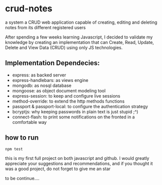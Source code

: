 # crud-notes
a system a CRUD web application capable of creating, editing and deleting notes from its different registered users

After spending a few weeks learning Javascript, I decided to validate my knowledge by creating an implementation that 
can Create, Read, Update, Delete and View Data (CRUD) using only JS technologies.

## Implementation Dependecies:
- express: as backed server
- express-handlebars: as views engine
- mongodb: as nosql database
- mongoose: as object document modeling tool
- express-session: to keep and configure live sessions
- method-override: to extend the http methods functions
- passport & passport-local: to configure the authentication strategy
- bcryptjs: why keeping passwords in plain text is just stupid ;^)
- connect-flash: to print some notifications on the fronted in a comfortable way

## how to run
~~~
npm test
~~~

this is my first full project on both javascript and github. I would greatly appreciate your suggestions and recommendations, and if you thought it was a good project, do not forget to give me an star

to be continue....

